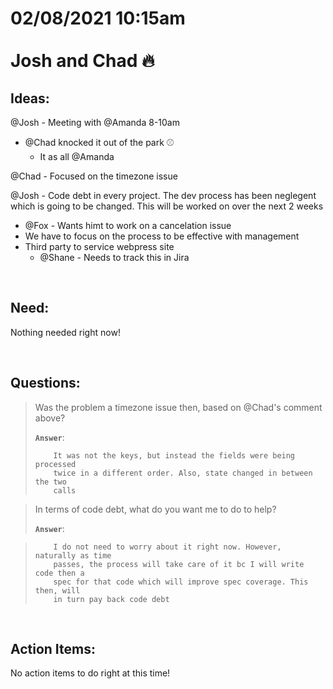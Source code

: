 # **02/08/2021 10:15am <br> <br> Josh and Chad 🔥**

## **Ideas:**

@Josh - Meeting with @Amanda 8-10am
  * @Chad knocked it out of the park ⚾️
    * It as all @Amanda

@Chad - Focused on the timezone issue 

@Josh - Code debt in every project. The dev process has been neglegent which is going to be changed. This will be worked on over the next 2 weeks
  * @Fox - Wants himt to work on a cancelation issue
  * We have to focus on the process to be effective with management
  * Third party to service webpress site
    * @Shane - Needs to track this in Jira

&nbsp;

## **Need:**

Nothing needed right now!

&nbsp;

## **Questions:**

> Was the problem a timezone issue then, based on @Chad's comment above?
>
> **`Answer`**:
>
>         It was not the keys, but instead the fields were being processed 
>         twice in a different order. Also, state changed in between the two
>         calls

> In terms of code debt, what do you want me to do to help?
>
> **`Answer`**:

>         I do not need to worry about it right now. However, naturally as time
>         passes, the process will take care of it bc I will write code then a
>         spec for that code which will improve spec coverage. This then, will
>         in turn pay back code debt

&nbsp;

## **Action Items:**

No action items to do right at this time!